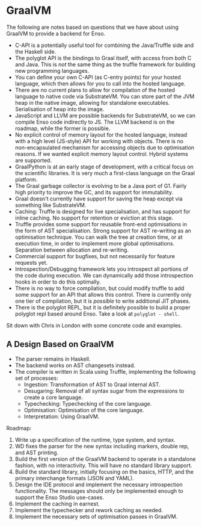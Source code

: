 # GraalVM
The following are notes based on questions that we have about using GraalVM to
provide a backend for Enso.

- C-API is a potentially useful tool for combining the Java/Truffle side and the
  Haskell side.
- The polyglot API is the bindings to Graal itself, with access from both C and
  Java. This is _not_ the same thing as the truffle framework for building new
  programming languages.
- You can define your own C-API (as C-entry points) for your hosted language,
  which then allows for you to call into the hosted language.
- There are no current plans to allow for compilation of the hosted language to
  native code via SubstrateVM. You can store part of the JVM heap in the native
  image, allowing for standalone executables. Serialisation of heap into the
  image.
- JavaScript and LLVM are possible backends for SubstrateVM, so we can compile
  Enso code indirectly to JS. The LLVM backend is on the roadmap, while the
  former is possible.
- No explicit control of memory layout for the hosted language, instead with a
  high level (JS-style) API for working with objects. There is no
  non-encapsulated mechanism for accessing objects due to optimisation reasons.
  If we wanted explicit memory layout control. Hybrid systems are supported.
- GraalPython is at an early stage of development, with a critical focus on the
  scientific libraries. It is very much a first-class language on the Graal
  platform.
- The Graal garbage collector is evolving to be a Java port of G1. Fairly high
  priority to improve the GC, and its support for immutability.
- Graal doesn't currently have support for saving the heap except via something
  like SubstrateVM.
- Caching: Truffle is designed for live specialisation, and has support for
  inline caching. No support for retention or eviction at this stage.
- Truffle provides some support for reusable front-end optimisations in the form
  of AST specialisation. Strong support for AST re-writing as an optimisation
  technique. You can walk the tree at creation time, or at execution time, in
  order to implement more global optimisations. Separation between allocation
  and re-writing.
- Commercial support for bugfixes, but not necessarily for feature requests yet.
- Introspection/Debugging framework lets you introspect all portions of the code
  during execution. We can dynamically add those introspection hooks in order to
  do this optimally.
- There is no way to force compilation, but could modify truffle to add some
  support for an API that allows this control. There is currently only one tier
  of compilation, but it is _possible_ to write additional JIT phases.
- There is the polyglot REPL, but it is definitely possible to build a proper
  polyglot repl based around Enso. Take a look at `polyglot - shell`.

Sit down with Chris in London with some concrete code and examples.

## A Design Based on GraalVM

- The parser remains in Haskell.
- The backend works on AST changesets instead. 
- The compiler is written in Scala using Truffle, implementing the following set
  of processes:
  + Ingestion: Transformation of AST to Graal internal AST.
  + Desugaring: Removal of all syntax sugar from the expressions to create a
    core language.
  + Typechecking: Typechecking of the core language.
  + Optimisation: Optimisation of the core language.
  + Interpretation: Using GraalVM.

Roadmap:

1. Write up a specification of the runtime, type system, and syntax.
2. WD fixes the parser for the new syntax including markers, double rep, and AST
   printing.
3. Build the first version of the GraalVM backend to operate in a standalone
   fashion, with no interactivity. This will have no standard library support.
4. Build the standard library, initially focusing on the basics, HTTP, and the
   primary interchange formats (JSON and YAML). 
5. Design the IDE protocol and implement the necessary introspection 
   functionality. The messages should only be implemented enough to support the
   Enso Studio use-cases.
6. Implement the caching in earnest.
7. Implement the typechecker and rework caching as needed. 
8. Implement the necessary sets of optimisation passes in GraalVM.
